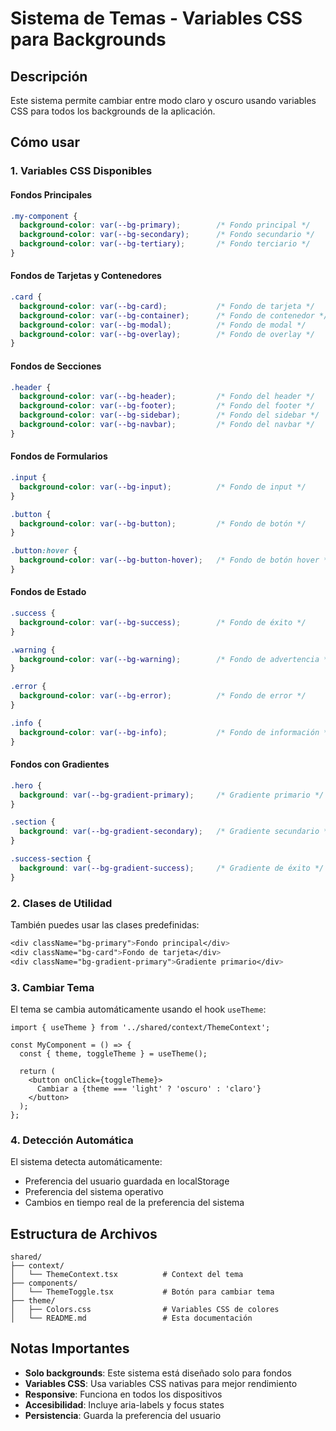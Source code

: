 # Sistema de Temas - Variables CSS para Backgrounds

## Descripción
Este sistema permite cambiar entre modo claro y oscuro usando variables CSS para todos los backgrounds de la aplicación.

## Cómo usar

### 1. Variables CSS Disponibles

#### Fondos Principales
```css
.my-component {
  background-color: var(--bg-primary);        /* Fondo principal */
  background-color: var(--bg-secondary);      /* Fondo secundario */
  background-color: var(--bg-tertiary);       /* Fondo terciario */
}
```

#### Fondos de Tarjetas y Contenedores
```css
.card {
  background-color: var(--bg-card);           /* Fondo de tarjeta */
  background-color: var(--bg-container);      /* Fondo de contenedor */
  background-color: var(--bg-modal);          /* Fondo de modal */
  background-color: var(--bg-overlay);        /* Fondo de overlay */
}
```

#### Fondos de Secciones
```css
.header {
  background-color: var(--bg-header);         /* Fondo del header */
  background-color: var(--bg-footer);         /* Fondo del footer */
  background-color: var(--bg-sidebar);        /* Fondo del sidebar */
  background-color: var(--bg-navbar);         /* Fondo del navbar */
}
```

#### Fondos de Formularios
```css
.input {
  background-color: var(--bg-input);          /* Fondo de input */
}

.button {
  background-color: var(--bg-button);         /* Fondo de botón */
}

.button:hover {
  background-color: var(--bg-button-hover);   /* Fondo de botón hover */
}
```

#### Fondos de Estado
```css
.success {
  background-color: var(--bg-success);        /* Fondo de éxito */
}

.warning {
  background-color: var(--bg-warning);        /* Fondo de advertencia */
}

.error {
  background-color: var(--bg-error);          /* Fondo de error */
}

.info {
  background-color: var(--bg-info);           /* Fondo de información */
}
```

#### Fondos con Gradientes
```css
.hero {
  background: var(--bg-gradient-primary);     /* Gradiente primario */
}

.section {
  background: var(--bg-gradient-secondary);   /* Gradiente secundario */
}

.success-section {
  background: var(--bg-gradient-success);     /* Gradiente de éxito */
}
```

### 2. Clases de Utilidad

También puedes usar las clases predefinidas:

```css
<div className="bg-primary">Fondo principal</div>
<div className="bg-card">Fondo de tarjeta</div>
<div className="bg-gradient-primary">Gradiente primario</div>
```

### 3. Cambiar Tema

El tema se cambia automáticamente usando el hook `useTheme`:

```tsx
import { useTheme } from '../shared/context/ThemeContext';

const MyComponent = () => {
  const { theme, toggleTheme } = useTheme();

  return (
    <button onClick={toggleTheme}>
      Cambiar a {theme === 'light' ? 'oscuro' : 'claro'}
    </button>
  );
};
```

### 4. Detección Automática

El sistema detecta automáticamente:
- Preferencia del usuario guardada en localStorage
- Preferencia del sistema operativo
- Cambios en tiempo real de la preferencia del sistema

## Estructura de Archivos

```
shared/
├── context/
│   └── ThemeContext.tsx          # Context del tema
├── components/
│   └── ThemeToggle.tsx           # Botón para cambiar tema
├── theme/
│   ├── Colors.css                # Variables CSS de colores
│   └── README.md                 # Esta documentación
```

## Notas Importantes

- **Solo backgrounds**: Este sistema está diseñado solo para fondos
- **Variables CSS**: Usa variables CSS nativas para mejor rendimiento
- **Responsive**: Funciona en todos los dispositivos
- **Accesibilidad**: Incluye aria-labels y focus states
- **Persistencia**: Guarda la preferencia del usuario
